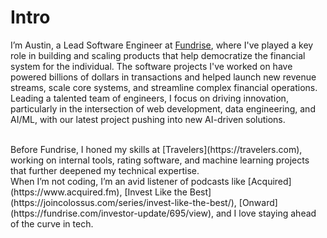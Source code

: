 # Intro

I’m Austin, a Lead Software Engineer at [Fundrise](https://fundrise.com), where I've played a key role in building and scaling products that help democratize the financial system for the individual. The software projects I've worked on have powered billions of dollars in transactions and helped launch new revenue streams, scale core systems, and streamline complex financial operations. Leading a talented team of engineers, I focus on driving innovation, particularly in the intersection of web development, data engineering, and AI/ML, with our latest project pushing into new AI-driven solutions.

<br>
Before Fundrise, I honed my skills at [Travelers](https://travelers.com), working on internal tools, rating software, and machine learning projects that further deepened my technical expertise.

<br>
When I’m not coding, I’m an avid listener of podcasts like [Acquired](https://www.acquired.fm), [Invest Like the Best](https://joincolossus.com/series/invest-like-the-best/),  [Onward](https://fundrise.com/investor-update/695/view), and I love staying ahead of the curve in tech.
